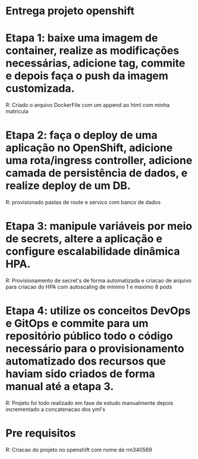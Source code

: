 # Entrega projeto openshift

# Etapa 1: baixe uma imagem de container, realize as modificações necessárias, adicione tag, commite e depois faça o push da imagem customizada.

R: Criado o arquivo DockerFile com um append ao html com minha matricula

# Etapa 2: faça o deploy de uma aplicação no OpenShift, adicione uma rota/ingress controller, adicione camada de persistência de dados, e realize deploy de um DB.

R: provisionado pastas de route e servico com banco de dados

# Etapa 3: manipule variáveis por meio de secrets, altere a aplicação e configure escalabilidade dinâmica HPA.

R: Provisionamento de secret's de forma automatizada e criacao de arquivo para criacao do HPA com autoscaling de minimo 1 e maximo 8 pods

# Etapa 4: utilize os conceitos DevOps e GitOps e commite para um repositório público todo o código necessário para o provisionamento automatizado dos recursos que haviam sido criados de forma manual até a etapa 3.

R: Projeto foi todo realizado em fase de estudo manualmente depois incrementado a concatenacao dos yml's


# Pre requisitos

R: Criacao do projeto no openshift com nome de rm340569

